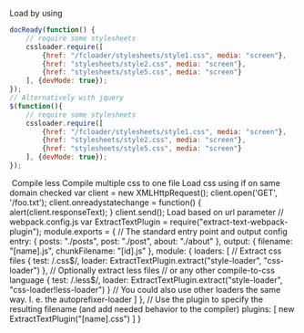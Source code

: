 Load by using
```javascript
docReady(function() {
    // require some stylesheets
    cssloader.require([
        {href: "/fcloader/stylesheets/style1.css", media: "screen"},
        {href: "stylesheets/style2.css", media: "screen"},
        {href: "stylesheets/style5.css", media: "screen"}
    ], {devMode: true});
});
// Alternatively with jquery
$(function(){
    // require some stylesheets
    cssloader.require([
        {href: "/fcloader/stylesheets/style1.css", media: "screen"},
        {href: "stylesheets/style2.css", media: "screen"},
        {href: "stylesheets/style5.css", media: "screen"}
    ], {devMode: true});
});
```

​
Compile less
Compile multiple css to one file
Load css using if on same domain checked
var client = new XMLHttpRequest();
client.open('GET', '/foo.txt');
client.onreadystatechange = function() {
alert(client.responseText);
}
client.send();
Load based on url parameter
// webpack.config.js
var ExtractTextPlugin = require("extract-text-webpack-plugin");
module.exports = {
// The standard entry point and output config
entry: {
posts: "./posts",
post: "./post",
about: "./about"
},
output: {
filename: "[name].js",
chunkFilename: "[id].js"
},
module: {
loaders: [
// Extract css files
{
test: /\.css$/,
loader: ExtractTextPlugin.extract("style-loader", "css-loader")
},
// Optionally extract less files
// or any other compile-to-css language
{
test: /\.less$/,
loader: ExtractTextPlugin.extract("style-loader", "css-loader!less-loader")
}
// You could also use other loaders the same way. I. e. the autoprefixer-loader
]
},
// Use the plugin to specify the resulting filename (and add needed behavior to the compiler)
plugins: [
new ExtractTextPlugin("[name].css")
]
}
